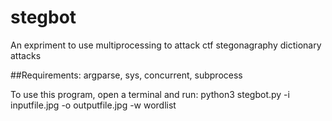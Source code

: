 # stegbot
An expriment to use multiprocessing to attack ctf stegonagraphy dictionary attacks

##Requirements: argparse, sys, concurrent, subprocess

To use this program, open a terminal and run: python3 stegbot.py -i inputfile.jpg -o outputfile.jpg -w wordlist


